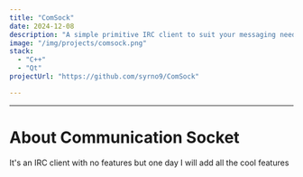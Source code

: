 ```yaml
---
title: "ComSock"
date: 2024-12-08
description: "A simple primitive IRC client to suit your messaging needs."
image: "/img/projects/comsock.png"
stack:
  - "C++"
  - "Qt"
projectUrl: "https://github.com/syrno9/ComSock"

---
```

<hr>

# About Communication Socket

It's an IRC client with no features but one day I will add all the cool features